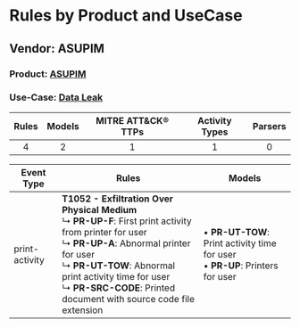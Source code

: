Rules by Product and UseCase
============================
Vendor: ASUPIM
--------------
### Product: [ASUPIM](../ds_asupim_asupim.md)
### Use-Case: [Data Leak](../../../../UseCases/uc_data_leak.md)

| Rules | Models | MITRE ATT&CK® TTPs | Activity Types | Parsers |
|:-----:|:------:|:------------------:|:--------------:|:-------:|
|   4   |   2    |         1          |       1        |    0    |

| Event Type     | Rules    | Models    |
| ---- | ---- | ---- |
| print-activity | <b>T1052 - Exfiltration Over Physical Medium</b><br> ↳ <b>PR-UP-F</b>: First print activity from printer for user<br> ↳ <b>PR-UP-A</b>: Abnormal printer for user<br> ↳ <b>PR-UT-TOW</b>: Abnormal print activity time for user<br> ↳ <b>PR-SRC-CODE</b>: Printed document with source code file extension |  • <b>PR-UT-TOW</b>: Print activity time for user<br> • <b>PR-UP</b>: Printers for user |